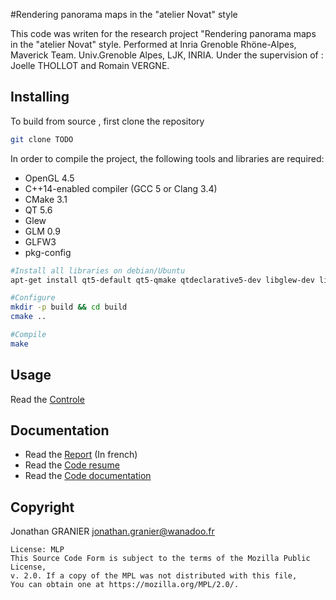 #Rendering panorama maps in the "atelier Novat" style



This code was writen for the research project "Rendering panorama maps in the "atelier Novat" style. Performed at Inria Grenoble Rhöne-Alpes, Maverick Team. Univ.Grenoble Alpes, LJK, INRIA. Under the supervision of : Joelle THOLLOT and Romain VERGNE.


## Installing
To build from source , first clone the repository
```bash
git clone TODO
```



In order to compile the project, the following tools and libraries are required:
* OpenGL 4.5
* C++14-enabled compiler (GCC 5 or Clang 3.4)
* CMake 3.1
* QT 5.6
* Glew
* GLM 0.9
* GLFW3
* pkg-config

```bash
#Install all libraries on debian/Ubuntu
apt-get install qt5-default qt5-qmake qtdeclarative5-dev libglew-dev libglm-dev libglfw3-dev pkg-config

#Configure
mkdir -p build && cd build
cmake ..

#Compile
make
```

## Usage

Read the [Controle](documentations/controls.md)

## Documentation
+ Read the [Report](documentations/report/Rapport/M2Report_Jonathan_Granier.pdf) (In french)
+ Read the [Code resume]()
+ Read the [Code documentation](documentations/code_documentation/html/index.html)

## Copyright
Jonathan GRANIER <jonathan.granier@wanadoo.fr>
```
License: MLP
This Source Code Form is subject to the terms of the Mozilla Public License,
v. 2.0. If a copy of the MPL was not distributed with this file,
You can obtain one at https://mozilla.org/MPL/2.0/.
```
